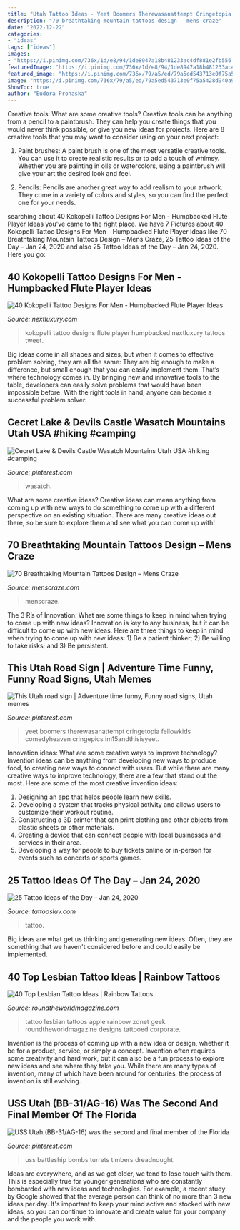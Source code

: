 ```yaml
---
title: "Utah Tattoo Ideas - Yeet Boomers Therewasanattempt Cringetopia Fellowkids Comedyheaven Cringepics Im15andthisisyeet"
description: "70 breathtaking mountain tattoos design – mens craze"
date: "2022-12-22"
categories:
- "ideas"
tags: ["ideas"]
images:
- "https://i.pinimg.com/736x/1d/e8/94/1de8947a18b481233ac4df881e2fb556.jpg"
featuredImage: "https://i.pinimg.com/736x/1d/e8/94/1de8947a18b481233ac4df881e2fb556.jpg"
featured_image: "https://i.pinimg.com/736x/79/a5/ed/79a5ed543713e0f75a5428d940a94782.jpg"
image: "https://i.pinimg.com/736x/79/a5/ed/79a5ed543713e0f75a5428d940a94782.jpg"
ShowToc: true
author: "Eudora Prohaska"
---
```



Creative tools: What are some creative tools?
Creative tools can be anything from a pencil to a paintbrush. They can help you create things that you would never think possible, or give you new ideas for projects. Here are 8 creative tools that you may want to consider using on your next project:
1. Paint brushes: A paint brush is one of the most versatile creative tools. You can use it to create realistic results or to add a touch of whimsy. Whether you are painting in oils or watercolors, using a paintbrush will give your art the desired look and feel.

2. Pencils: Pencils are another great way to add realism to your artwork. They come in a variety of colors and styles, so you can find the perfect one for your needs.

	

		
searching about 40 Kokopelli Tattoo Designs For Men - Humpbacked Flute Player Ideas you've came to the right place. We have 7 Pictures about 40 Kokopelli Tattoo Designs For Men - Humpbacked Flute Player Ideas like 70 Breathtaking Mountain Tattoos Design – Mens Craze, 25 Tattoo Ideas of the Day – Jan 24, 2020 and also 25 Tattoo Ideas of the Day – Jan 24, 2020. Here you go:
		
    
## 40 Kokopelli Tattoo Designs For Men - Humpbacked Flute Player Ideas

<img loading=lazy src="http://nextluxury.com/wp-content/uploads/male-tattoo-with-kokopelli-design.jpg" onerror="this.onerror=null;this.src='https://tse2.mm.bing.net/th?id=OIP.OLs0g8Zmq3cosbKr7DwHeAHaHa&amp;pid=15.1';" alt="40 Kokopelli Tattoo Designs For Men - Humpbacked Flute Player Ideas">

_Source: nextluxury.com_

>kokopelli tattoo designs flute player humpbacked nextluxury tattoos tweet. 

	

Big ideas come in all shapes and sizes, but when it comes to effective problem solving, they are all the same: They are big enough to make a difference, but small enough that you can easily implement them. That’s where technology comes in. By bringing new and innovative tools to the table, developers can easily solve problems that would have been impossible before. With the right tools in hand, anyone can become a successful problem solver.

    
## Cecret Lake &amp; Devils Castle Wasatch Mountains Utah USA #hiking #camping

<img loading=lazy src="https://i.pinimg.com/originals/ab/3d/6f/ab3d6f80f2ca1001a1c7c37279508715.jpg" onerror="this.onerror=null;this.src='https://tse4.mm.bing.net/th?id=OIP.be5CcuNwdo8Qxc5K664MggHaFj&amp;pid=15.1';" alt="Cecret Lake &amp; Devils Castle Wasatch Mountains Utah USA #hiking #camping">

_Source: pinterest.com_

>wasatch. 

	

What are some creative ideas?
Creative ideas can mean anything from coming up with new ways to do something to come up with a different perspective on an existing situation. There are many creative ideas out there, so be sure to explore them and see what you can come up with!

    
## 70 Breathtaking Mountain Tattoos Design – Mens Craze

<img loading=lazy src="https://menscraze.com/wp-content/uploads/2016/07/61-utah-mountain-tattoo.jpg" onerror="this.onerror=null;this.src='https://tse1.mm.bing.net/th?id=OIP.UkyDTTsPFakC4hbst2pj4QHaJ4&amp;pid=15.1';" alt="70 Breathtaking Mountain Tattoos Design – Mens Craze">

_Source: menscraze.com_

>menscraze. 

	

The 3 R’s of Innovation: What are some things to keep in mind when trying to come up with new ideas?
Innovation is key to any business, but it can be difficult to come up with new ideas. Here are three things to keep in mind when trying to come up with new ideas: 1) Be a patient thinker; 2) Be willing to take risks; and 3) Be persistent.

    
## This Utah Road Sign | Adventure Time Funny, Funny Road Signs, Utah Memes

<img loading=lazy src="https://i.pinimg.com/736x/79/a5/ed/79a5ed543713e0f75a5428d940a94782.jpg" onerror="this.onerror=null;this.src='https://tse1.mm.bing.net/th?id=OIP.CP3DTIjN9sVbKt8nmdMrCQHaHa&amp;pid=15.1';" alt="This Utah road sign | Adventure time funny, Funny road signs, Utah memes">

_Source: pinterest.com_

>yeet boomers therewasanattempt cringetopia fellowkids comedyheaven cringepics im15andthisisyeet. 

	

Innovation ideas: What are some creative ways to improve technology?
Invention ideas can be anything from developing new ways to produce food, to creating new ways to connect with users. But while there are many creative ways to improve technology, there are a few that stand out the most. Here are some of the most creative invention ideas:
1. Designing an app that helps people learn new skills.
2. Developing a system that tracks physical activity and allows users to customize their workout routine.
3. Constructing a 3D printer that can print clothing and other objects from plastic sheets or other materials.
4. Creating a device that can connect people with local businesses and services in their area.
5. Developing a way for people to buy tickets online or in-person for events such as concerts or sports games.

    
## 25 Tattoo Ideas Of The Day – Jan 24, 2020

<img loading=lazy src="http://tattoosluv.com/wp-content/uploads/2020/01/A-tattoo-I-got-for-my-mom-by-Dustin-Burnett-at-true-til-death-tattoo-shop-in-Jacksonville-FL.jpg" onerror="this.onerror=null;this.src='https://tse4.mm.bing.net/th?id=OIP.gqJ3gX5rFYKBP7o4_79rDAHaJ3&amp;pid=15.1';" alt="25 Tattoo Ideas of the Day – Jan 24, 2020">

_Source: tattoosluv.com_

>tattoo. 

	

Big ideas are what get us thinking and generating new ideas. Often, they are something that we haven't considered before and could easily be implemented.

    
## 40 Top Lesbian Tattoo Ideas | Rainbow Tattoos

<img loading=lazy src="http://www.roundtheworldmagazine.com/wp-content/uploads/2017/11/Lesbian-Tattoo-rainbow-coloured-apple-sign-think-differently-tattoo-on-leg.jpg" onerror="this.onerror=null;this.src='https://tse1.mm.bing.net/th?id=OIP.5Mtzg52GnxbYGmJNCu1_aAHaFj&amp;pid=15.1';" alt="40 Top Lesbian Tattoo Ideas | Rainbow Tattoos">

_Source: roundtheworldmagazine.com_

>tattoo lesbian tattoos apple rainbow zdnet geek roundtheworldmagazine designs tattooed corporate. 

	

Invention is the process of coming up with a new idea or design, whether it be for a product, service, or simply a concept. Invention often requires some creativity and hard work, but it can also be a fun process to explore new ideas and see where they take you. While there are many types of invention, many of which have been around for centuries, the process of invention is still evolving.

    
## USS Utah (BB-31/AG-16) Was The Second And Final Member Of The Florida

<img loading=lazy src="https://i.pinimg.com/736x/1d/e8/94/1de8947a18b481233ac4df881e2fb556.jpg" onerror="this.onerror=null;this.src='https://tse2.mm.bing.net/th?id=OIP.LUcw8pjALlQ_C9E84h1rvwHaFx&amp;pid=15.1';" alt="USS Utah (BB-31/AG-16) was the second and final member of the Florida">

_Source: pinterest.com_

>uss battleship bombs turrets timbers dreadnought. 

	

Ideas are everywhere, and as we get older, we tend to lose touch with them. This is especially true for younger generations who are constantly bombarded with new ideas and technologies. For example, a recent study by Google showed that the average person can think of no more than 3 new ideas per day. It's important to keep your mind active and stocked with new ideas, so you can continue to innovate and create value for your company and the people you work with.

